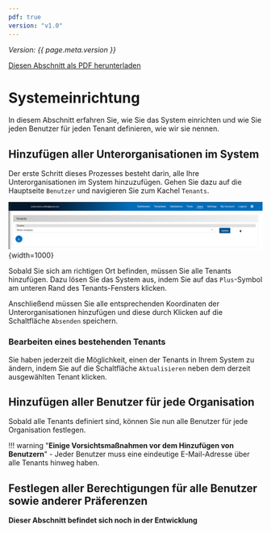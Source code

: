 ```yaml
---
pdf: true
version: "v1.0"
---
```


<span class="version-label">*Version: {{ page.meta.version }}*</span>

<div class="no-pdf">
  <a class="md-button print-button" href="../../pdfs/de/Multi tenant system.pdf" target="_blank">
    Diesen Abschnitt als PDF herunterladen
  </a>
</div>


# Systemeinrichtung

In diesem Abschnitt erfahren Sie, wie Sie das System einrichten und wie Sie jeden Benutzer für jeden Tenant definieren, wie wir sie nennen.

## Hinzufügen aller Unterorganisationen im System

Der erste Schritt dieses Prozesses besteht darin, alle Ihre Unterorganisationen im System hinzuzufügen. Gehen Sie dazu auf die Hauptseite `Benutzer` und navigieren Sie zum Kachel `Tenants`.

![Image](../img/Screenshots/Several_sub-organizations/Tenants_overview.png){width=1000}

Sobald Sie sich am richtigen Ort befinden, müssen Sie alle Tenants hinzufügen. Dazu lösen Sie das System aus, indem Sie auf das `Plus`-Symbol am unteren Rand des Tenants-Fensters klicken.

Anschließend müssen Sie alle entsprechenden Koordinaten der Unterorganisationen hinzufügen und diese durch Klicken auf die Schaltfläche `Absenden` speichern.

### Bearbeiten eines bestehenden Tenants

Sie haben jederzeit die Möglichkeit, einen der Tenants in Ihrem System zu ändern, indem Sie auf die Schaltfläche `Aktualisieren` neben dem derzeit ausgewählten Tenant klicken.

## Hinzufügen aller Benutzer für jede Organisation

Sobald alle Tenants definiert sind, können Sie nun alle Benutzer für jede Organisation festlegen.

!!! warning "**Einige Vorsichtsmaßnahmen vor dem Hinzufügen von Benutzern**"
    - Jeder Benutzer muss eine eindeutige E-Mail-Adresse über alle Tenants hinweg haben.

## Festlegen aller Berechtigungen für alle Benutzer sowie anderer Präferenzen

**Dieser Abschnitt befindet sich noch in der Entwicklung**
